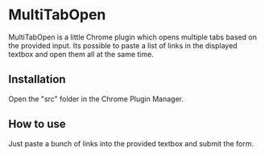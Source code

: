MultiTabOpen
=====================

MultiTabOpen is a little Chrome plugin which opens multiple tabs based on the provided input.
Its possible to paste a list of links in the displayed textbox and open them all at the same time.

Installation
-----------------------
Open the "src" folder in the Chrome Plugin Manager.

How to use
---------------------
Just paste a bunch of links into the provided textbox and submit the form.